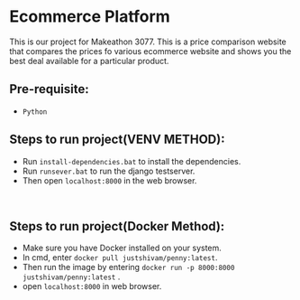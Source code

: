 # Ecommerce Platform
This is our project for Makeathon 3077. This is a price comparison website that compares the prices fo various ecommerce website and shows you the best deal available for a particular product. 
<br/>
## Pre-requisite:
- `Python`  

## Steps to run project(VENV METHOD):  
- Run `install-dependencies.bat` to install the dependencies.
- Run `runsever.bat` to run the django testserver.
- Then open `localhost:8000` in the web browser.
<br/>

## Steps to run project(Docker Method):
- Make sure you have Docker installed on your system.
- In cmd, enter `docker pull justshivam/penny:latest`.
- Then run the image by entering `docker run -p 8000:8000 justshivam/penny:latest` .
- open `localhost:8000` in web browser.
